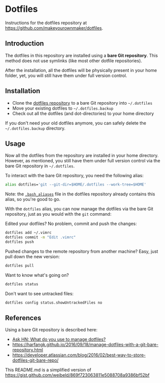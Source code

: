 # Dotfiles

Instructions for the dotfiles repository at <https://github.com/makeyourownmaker/dotfiles>.

## Introduction

The dotfiles in this repository are installed using a **bare Git repository**. 
This method does not use symlinks (like most other dotfile repositories).

After the installation, all the dotfiles will be physically present in your home folder, yet, 
you will still have them under full version control.

## Installation


- Clone the [dotfiles repository](https://github.com/makeyourownmaker/dotfiles) to a bare Git repository into `~/.dotfiles`
- Move your existing dotfiles to `~/.dotfiles.backup`
- Check out all the dotfiles (and dot-directories) to your home directory

If you don't need your old dotfiles anymore, you can safely delete the `~/.dotfiles.backup` directory.

## Usage

Now all the dotfiles from the repository are installed in your home directory. 
However, as mentioned, you still have them under full version control via the bare Git repository in `~/.dotfiles`.

To interact with the bare Git repository, you need the following alias:

~~~bash
alias dotfiles='git --git-dir=$HOME/.dotfiles --work-tree=$HOME'
~~~

Note: the [`.bash_aliases`](https://github.com/makeyourownmaker/dotfiles/blob/master/.bash_aliases) file in the dotfiles repository 
already contains this alias, so you're good to go.

With the `dotfiles` alias, you can now manage the dotfiles via the bare Git repository, just as you would with the `git` command:

Edited your dotfiles? No problem, commit and push the changes:

~~~bash
dotfiles add ~/.vimrc
dotfiles commit -m "Edit .vimrc"
dotfiles push
~~~

Pushed changes to the remote repository from another machine? Easy, just pull down the new version:

~~~bash
dotfiles pull
~~~

Want to know what's going on?

~~~bash
dotfiles status
~~~

Don't want to see untracked files:

~~~bash
dotfiles config status.showUntrackedFiles no
~~~

## References

Using a bare Git repository is described here:

- [Ask HN: What do you use to manage dotfiles?](https://news.ycombinator.com/item?id=11071754)
- <https://harfangk.github.io/2016/09/18/manage-dotfiles-with-a-git-bare-repository.html>
- <https://developer.atlassian.com/blog/2016/02/best-way-to-store-dotfiles-git-bare-repo/>

This README.md is a simplified version of <https://gist.github.com/weibeld/869f723063811e5088708a9386bf52bf>
